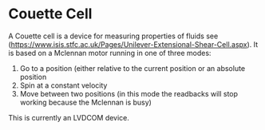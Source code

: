 # Couette Cell

A Couette cell is a device for measuring properties of fluids see (https://www.isis.stfc.ac.uk/Pages/Unilever-Extensional-Shear-Cell.aspx). It is based on a Mclennan motor running in one of three modes:

1. Go to a position (either relative to the current position or an absolute position
1. Spin at a constant velocity
1. Move between two positions (in this mode the readbacks will stop working because the Mclennan is busy)

This is currently an LVDCOM device.